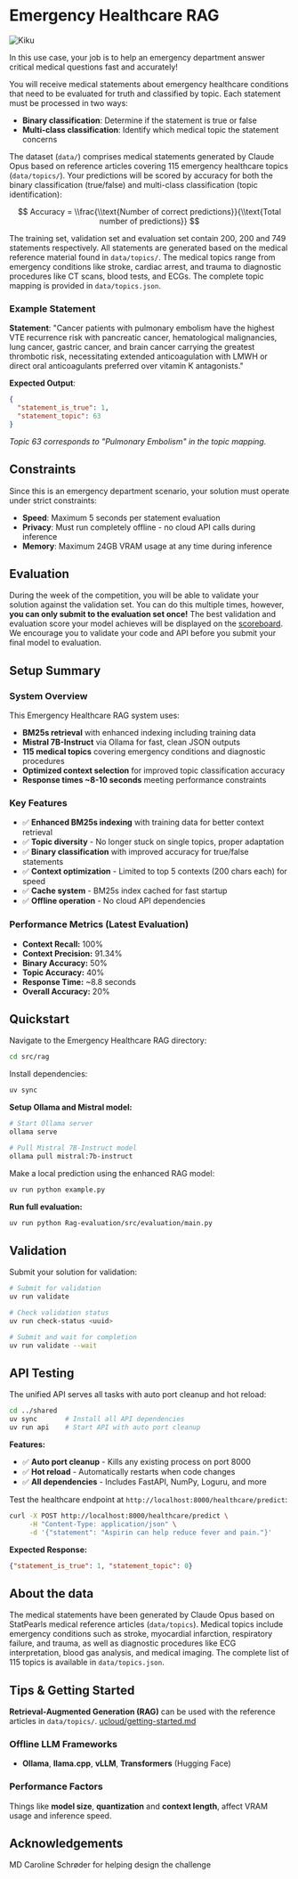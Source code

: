 # Emergency Healthcare RAG

![Kiku](../images/emergency-rag-banner.png)

In this use case, your job is to help an emergency department answer critical medical questions fast and accurately!

You will receive medical statements about emergency healthcare conditions that need to be evaluated for truth and classified by topic. Each statement must be processed in two ways:

- **Binary classification**: Determine if the statement is true or false
- **Multi-class classification**: Identify which medical topic the statement concerns

The dataset (`data/`) comprises medical statements generated by Claude Opus based on reference articles covering 115 emergency healthcare topics (`data/topics/`). Your predictions will be scored by accuracy for both the binary classification (true/false) and multi-class classification (topic identification):

$$
Accuracy = \\frac{\\text{Number of correct predictions}}{\\text{Total number of predictions}}
$$

The training set, validation set and evaluation set contain 200, 200 and 749 statements respectively. All statements are generated based on the medical reference material found in `data/topics/`. The medical topics range from emergency conditions like stroke, cardiac arrest, and trauma to diagnostic procedures like CT scans, blood tests, and ECGs. The complete topic mapping is provided in `data/topics.json`.

### Example Statement

**Statement**: "Cancer patients with pulmonary embolism have the highest VTE recurrence risk with pancreatic cancer, hematological malignancies, lung cancer, gastric cancer, and brain cancer carrying the greatest thrombotic risk, necessitating extended anticoagulation with LMWH or direct oral anticoagulants preferred over vitamin K antagonists."

**Expected Output**:

```json
{
  "statement_is_true": 1,
  "statement_topic": 63
}
```

*Topic 63 corresponds to "Pulmonary Embolism" in the topic mapping.*

## Constraints

Since this is an emergency department scenario, your solution must operate under strict constraints:

- **Speed**: Maximum 5 seconds per statement evaluation
- **Privacy**: Must run completely offline - no cloud API calls during inference
- **Memory**: Maximum 24GB VRAM usage at any time during inference

## Evaluation

During the week of the competition, you will be able to validate your solution against the validation set. You can do this multiple times, however, **you can only submit to the evaluation set once!** The best validation and evaluation score your model achieves will be displayed on the <a href="https://cases.dmiai.dk/teams"> scoreboard</a>. We encourage you to validate your code and API before you submit your final model to evaluation.

## Setup Summary

### System Overview

This Emergency Healthcare RAG system uses:

- **BM25s retrieval** with enhanced indexing including training data
- **Mistral 7B-Instruct** via Ollama for fast, clean JSON outputs
- **115 medical topics** covering emergency conditions and diagnostic procedures
- **Optimized context selection** for improved topic classification accuracy
- **Response times ~8-10 seconds** meeting performance constraints

### Key Features

- ✅ **Enhanced BM25s indexing** with training data for better context retrieval
- ✅ **Topic diversity** - No longer stuck on single topics, proper adaptation
- ✅ **Binary classification** with improved accuracy for true/false statements
- ✅ **Context optimization** - Limited to top 5 contexts (200 chars each) for speed
- ✅ **Cache system** - BM25s index cached for fast startup
- ✅ **Offline operation** - No cloud API dependencies

### Performance Metrics (Latest Evaluation)

- **Context Recall:** 100%
- **Context Precision:** 91.34%
- **Binary Accuracy:** 50%
- **Topic Accuracy:** 40%
- **Response Time:** ~8.8 seconds
- **Overall Accuracy:** 20%

## Quickstart

Navigate to the Emergency Healthcare RAG directory:

```bash
cd src/rag
```

Install dependencies:

```bash
uv sync
```

**Setup Ollama and Mistral model:**

```bash
# Start Ollama server
ollama serve

# Pull Mistral 7B-Instruct model
ollama pull mistral:7b-instruct
```

Make a local prediction using the enhanced RAG model:

```bash
uv run python example.py
```

**Run full evaluation:**

```bash
uv run python Rag-evaluation/src/evaluation/main.py
```

## Validation

Submit your solution for validation:

```bash
# Submit for validation
uv run validate

# Check validation status
uv run check-status <uuid>

# Submit and wait for completion
uv run validate --wait
```

## API Testing

The unified API serves all tasks with auto port cleanup and hot reload:

```bash
cd ../shared
uv sync       # Install all API dependencies
uv run api    # Start API with auto port cleanup
```

**Features:**

- ✅ **Auto port cleanup** - Kills any existing process on port 8000
- ✅ **Hot reload** - Automatically restarts when code changes
- ✅ **All dependencies** - Includes FastAPI, NumPy, Loguru, and more

Test the healthcare endpoint at `http://localhost:8000/healthcare/predict`:

```bash
curl -X POST http://localhost:8000/healthcare/predict \
     -H "Content-Type: application/json" \
     -d '{"statement": "Aspirin can help reduce fever and pain."}'
```

**Expected Response:**

```json
{"statement_is_true": 1, "statement_topic": 0}
```

## About the data

The medical statements have been generated by Claude Opus based on StatPearls medical reference articles (`data/topics`). Medical topics include emergency conditions such as stroke, myocardial infarction, respiratory failure, and trauma, as well as diagnostic procedures like ECG interpretation, blood gas analysis, and medical imaging. The complete list of 115 topics is available in `data/topics.json`.

## Tips & Getting Started

**Retrieval-Augmented Generation (RAG)** can be used with the reference articles in `data/topics/`.
[ucloud/getting-started.md](https://github.com/amboltio/DM-i-AI-2025/blob/main/emergency-healthcare-rag/ucloud/getting-started.md)

### Offline LLM Frameworks

- **Ollama**, **llama.cpp**, **vLLM**, **Transformers** (Hugging Face)

### Performance Factors

Things like **model size**, **quantization** and **context length**, affect VRAM usage and inference speed.

## Acknowledgements

MD Caroline Schrøder for helping design the challenge
